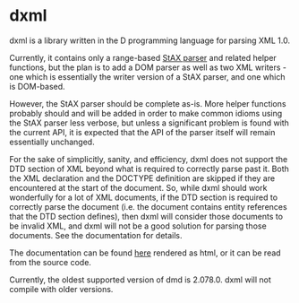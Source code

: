 # dxml

dxml is a library written in the D programming language for parsing XML 1.0.

Currently, it contains only a range-based
[StAX parser](https://en.wikipedia.org/wiki/StAX) and related helper functions,
but the plan is to add a DOM parser as well as two XML writers - one which is
essentially the writer version of a StAX parser, and one which is DOM-based.

However, the StAX parser should be complete as-is. More helper functions
probably should and will be added in order to make common idioms using the StAX
parser less verbose, but unless a significant problem is found with the current
API, it is expected that the API of the parser itself will remain essentially
unchanged.

For the sake of simplicitly, sanity, and efficiency, dxml does not support the
DTD section of XML beyond what is required to correctly parse past it. Both the
XML declaration and the DOCTYPE definition are skipped if they are encountered
at the start of the document. So, while dxml should work wonderfully for a lot
of XML documents, if the DTD section is required to correctly parse the
document (i.e. the document contains entity references that the DTD section
defines), then dxml will consider those documents to be invalid XML, and dxml
will not be a good solution for parsing those documents. See the documentation
for details.

The documentation can be found [here](http://jmdavisprog.com/projects.html)
rendered as html, or it can be read from the source code.

Currently, the oldest supported version of dmd is 2.078.0. dxml will not
compile with older versions.
